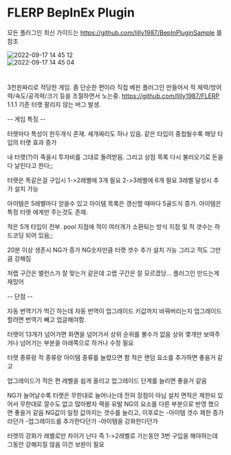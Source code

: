 # FLERP BepInEx Plugin

모든 플러그인 최신 가이드는 https://github.com/lilly1987/BepInPluginSample 를 참조  
 
![2022-09-17 14 45 12](https://user-images.githubusercontent.com/20321215/190842459-185831fa-8676-4040-8295-eee702444027.png)  
![2022-09-17 14 45 04](https://user-images.githubusercontent.com/20321215/190842460-092a8071-808b-4d6a-9996-58104f1762fd.png)  


#

3천원짜리로 적당한 게임. 
좀 단순한 편이라 직접 베핀 플러그인 만들어서 적 체력/방어력/속도/공격력/크기 등을 조절하면서 노는중.
https://github.com/lilly1987/FLERP
1.1.1 기준 터랫 팔리지 않는 버그 발생.

-- 게임 특징 --

터렛마다 특성이 한두개식 존재. 
세개짜리도 하나 있음.
같은 타입이 중첩될수록 해당 타입의 터랫 효과 증가

내 터랫(?)이 죽을시 투자비를 그대로 돌려받음.
그리고 상점 목록 다시 불러오기로 돈을 다 날린다고 한다;;

터랫은 똑같은걸 구입시 
1->2레벨에 3개 필요
2->3레벨에 6개 필요
3레벨 달성시 추가 설치 가능

아이템은 5래벨마다 얻을수 있고
아이템 목록은 갱신할 때마다 5골드식 증가.
아이템은 특정 터렛 에게만 주는것도 존재.

적은 5개 타입이 전부.
pool 지점에 적이 여러개가 소환되는 방식
지점 및 적 갯수는 하드코딩 되어 있음;;

20분 이상 생존시 NG가 증가
NG숫자만큼 터랫 갯수 추가 설치 가능
그리고 적도 그만큼 강해짐

저랩 구간은 밸런스가 잘 맞는거 같은데
고랩 구간은 잘 모르겠당...
플러그인 만드는게 재밌어

-- 단점 --

자동 번역기가 먹긴 하는데
자동 번역이 업그레이드 키값까지 바꿔버리는지
업그레이드 할려면 번역기 빼고 업글해야함.

터랫이 13개가 넘어가면 화면을 넘어가서 상위 순위를 볼수가 없음
상위 몇개만 보여주거나 넘어가는 부분을 아래쪽으로 하거나 수정 필요

터랫 종류랑 적 종류랑 아이템 종류를 늘렸으면 함
적은 랜덤 요소를 추가하면 좋을거 같고

업그레이드가 적은 편
레벨을 쉽게 올리고 업그레이드 단계를 늘리면 좋을거 같음

NG가 늘어날수록 터랫은 무한대로 늘어나는데 전혀 장점이 아님
설치 면적은 제한되 있어서 무한대로 깔수도 없고
많아봤자 랙을 유발
NG의 요소를 다른 부분으로 반영 했으면 좋을거 같음
NG값이 일정 값까지는 갯수를 늘리고,
이후로는 
-아이템 갯수 제한 증가라던가 
-업그레이드를 추가한다던가
-아이템을 강화한다던가

터렛의 강화가 레벨로만 차이가 난다
즉 1->2레벨로 가는동안 3번 구입을 해야하는데 그동안 강해지질 않음
이건 보완이 필요
